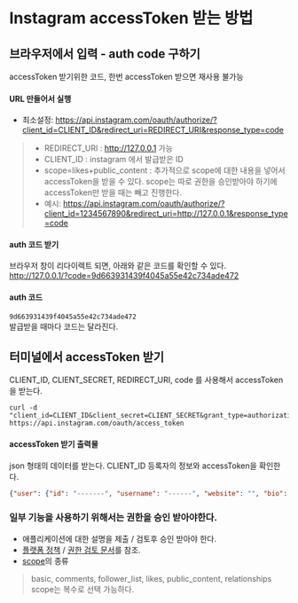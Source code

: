 # Instagram accessToken 받는 방법
## 브라우저에서 입력 - auth code 구하기
accessToken 받기위한 코드, 한번 accessToken 받으면 재사용 불가능
#### URL 만들어서 실행
- 최소설정:  https://api.instagram.com/oauth/authorize/?client_id=CLIENT_ID&redirect_uri=REDIRECT_URI&response_type=code
> - REDIRECT_URI : http://127.0.0.1 가능
> - CLIENT_ID : instagram 에서 발급받은 ID
> - scope=likes+public_content : 추가적으로 scope에 대한 내용을 넣어서 accessToken을 받을 수 있다. scope는 따로 권한을 승인받아야 하기에 accessToken만 받을 때는 빼고 진행한다.
> - 예시: https://api.instagram.com/oauth/authorize/?client_id=1234567890&redirect_uri=http://127.0.0.1&response_type=code

#### auth 코드 받기
브라우저 창이 리다이렉트 되면, 아래와 같은 코드를 확인할 수 있다.<br/>
http://127.0.0.1/?code=9d663931439f4045a55e42c734ade472

#### auth 코드
`9d663931439f4045a55e42c734ade472`
<br/>발급받을 때마다 코드는 달라진다.


## 터미널에서 accessToken 받기
CLIENT_ID, CLIENT_SECRET, REDIRECT_URI, code 를 사용해서 accessToken 을 받는다.
```shell
curl -d "client_id=CLIENT_ID&client_secret=CLIENT_SECRET&grant_type=authorization_code&redirect_uri=http://127.0.0.1&code=9d663931439f4045a55e42c734ade472" https://api.instagram.com/oauth/access_token
```
#### accessToken 받기 출력물
json 형태의 데이터를 받는다. CLIENT_ID 등록자의 정보와 accessToken을 확인한다.
```json
{"user": {"id": "-------", "username": "------", "website": "", "bio": "", "profile_picture": "https://ig-s-a-a.akamaihd.net/hphotos-ak-xat1/t51.2885-19/11906329_960233084022564_1448528159_a.jpg", "full_name": "-------"}, "access_token": "----------------------"}
```

### 일부 기능을 사용하기 위해서는 권한을 승인 받아야한다.
- 애플리케이션에 대한 설명을 제출 / 검토후 승인 받아야 한다.
- [플랫폼 정책](https://www.instagram.com/about/legal/terms/api/) / [권한 검토 문서](https://www.instagram.com/developer/review/)를 참조.
- [scope](https://www.instagram.com/developer/authorization/)의 종류
>  basic, comments, follower_list, likes, public_content, relationships
<br/>scope는 복수로 선택 가능하다.
